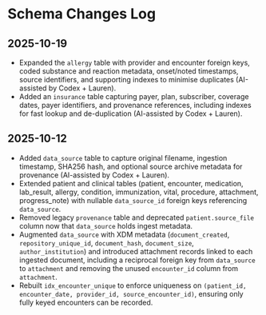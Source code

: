 # Schema Changes Log

## 2025-10-19

- Expanded the `allergy` table with provider and encounter foreign keys, coded substance and reaction metadata, onset/noted timestamps, source identifiers, and supporting indexes to minimise duplicates (AI-assisted by Codex + Lauren).
- Added an `insurance` table capturing payer, plan, subscriber, coverage dates, payer identifiers, and provenance references, including indexes for fast lookup and de-duplication (AI-assisted by Codex + Lauren).

## 2025-10-12

- Added `data_source` table to capture original filename, ingestion timestamp, SHA256 hash, and optional source archive metadata for provenance (AI-assisted by Codex + Lauren).
- Extended patient and clinical tables (patient, encounter, medication, lab_result, allergy, condition, immunization, vital, procedure, attachment, progress_note) with nullable `data_source_id` foreign keys referencing `data_source`.
- Removed legacy `provenance` table and deprecated `patient.source_file` column now that `data_source` holds ingest metadata.
- Augmented `data_source` with XDM metadata (`document_created`, `repository_unique_id`, `document_hash`, `document_size`, `author_institution`) and introduced attachment records linked to each ingested document, including a reciprocal foreign key from `data_source` to `attachment` and removing the unused `encounter_id` column from `attachment`.
- Rebuilt `idx_encounter_unique` to enforce uniqueness on `(patient_id, encounter_date, provider_id, source_encounter_id)`, ensuring only fully keyed encounters can be recorded.
